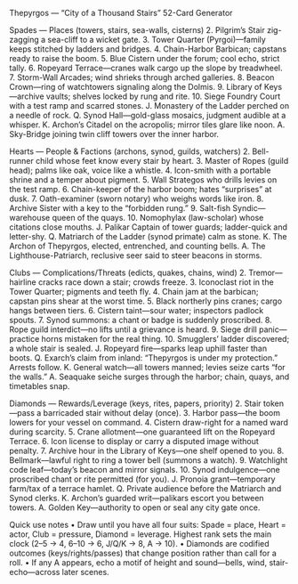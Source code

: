 Thepyrgos — “City of a Thousand Stairs” 52-Card Generator

Spades — Places (towers, stairs, sea-walls, cisterns)
	2.	Pilgrim’s Stair zig-zagging a sea-cliff to a wicket gate.
	3.	Tower Quarter (Pyrgoi)—family keeps stitched by ladders and bridges.
	4.	Chain-Harbor Barbican; capstans ready to raise the boom.
	5.	Blue Cistern under the forum; cool echo, strict tally.
	6.	Ropeyard Terrace—cranes walk cargo up the slope by treadwheel.
	7.	Storm-Wall Arcades; wind shrieks through arched galleries.
	8.	Beacon Crown—ring of watchtowers signaling along the Dolmis.
	9.	Library of Keys—archive vaults; shelves locked by rung and rite.
	10.	Siege Foundry Court with a test ramp and scarred stones.
J. Monastery of the Ladder perched on a needle of rock.
Q. Synod Hall—gold-glass mosaics, judgment audible at a whisper.
K. Archon’s Citadel on the acropolis; mirror tiles glare like noon.
A. Sky-Bridge joining twin cliff towers over the inner harbor.

Hearts — People & Factions (archons, synod, guilds, watchers)
	2.	Bell-runner child whose feet know every stair by heart.
	3.	Master of Ropes (guild head); palms like oak, voice like a whistle.
	4.	Icon-smith with a portable shrine and a temper about pigment.
	5.	Wall Strategos who drills levies on the test ramp.
	6.	Chain-keeper of the harbor boom; hates “surprises” at dusk.
	7.	Oath-examiner (sworn notary) who weighs words like iron.
	8.	Archive Sister with a key to the “forbidden rung.”
	9.	Salt-fish Syndic—warehouse queen of the quays.
	10.	Nomophylax (law-scholar) whose citations close mouths.
J. Palikar Captain of tower guards; ladder-quick and letter-shy.
Q. Matriarch of the Ladder (synod primate) calm as stone.
K. The Archon of Thepyrgos, elected, entrenched, and counting bells.
A. The Lighthouse-Patriarch, reclusive seer said to steer beacons in storms.

Clubs — Complications/Threats (edicts, quakes, chains, wind)
	2.	Tremor—hairline cracks race down a stair; crowds freeze.
	3.	Iconoclast riot in the Tower Quarter; pigments and teeth fly.
	4.	Chain jam at the barbican; capstan pins shear at the worst time.
	5.	Black northerly pins cranes; cargo hangs between tiers.
	6.	Cistern taint—sour water; inspectors padlock spouts.
	7.	Synod summons: a chant or badge is suddenly proscribed.
	8.	Rope guild interdict—no lifts until a grievance is heard.
	9.	Siege drill panic—practice horns mistaken for the real thing.
	10.	Smugglers’ ladder discovered; a whole stair is sealed.
J. Ropeyard fire—sparks leap uphill faster than boots.
Q. Exarch’s claim from inland: “Thepyrgos is under my protection.” Arrests follow.
K. General watch—all towers manned; levies seize carts “for the walls.”
A. Seaquake seiche surges through the harbor; chain, quays, and timetables snap.

Diamonds — Rewards/Leverage (keys, rites, papers, priority)
	2.	Stair token—pass a barricaded stair without delay (once).
	3.	Harbor pass—the boom lowers for your vessel on command.
	4.	Cistern draw-right for a named ward during scarcity.
	5.	Crane allotment—one guaranteed lift on the Ropeyard Terrace.
	6.	Icon license to display or carry a disputed image without penalty.
	7.	Archive hour in the Library of Keys—one shelf opened to you.
	8.	Bellmark—lawful right to ring a tower bell (summons a watch).
	9.	Watchlight code leaf—today’s beacon and mirror signals.
	10.	Synod indulgence—one proscribed chant or rite permitted (for you).
J. Pronoia grant—temporary farm/tax of a terrace hamlet.
Q. Private audience before the Matriarch and Synod clerks.
K. Archon’s guarded writ—palikars escort you between towers.
A. Golden Key—authority to open or seal any city gate once.

Quick use notes
	•	Draw until you have all four suits: Spade = place, Heart = actor, Club = pressure, Diamond = leverage. Highest rank sets the main clock (2–5 → 4, 6–10 → 6, J/Q/K → 8, A → 10).
	•	Diamonds are codified outcomes (keys/rights/passes) that change position rather than call for a roll.
	•	If any A appears, echo a motif of height and sound—bells, wind, stair-echo—across later scenes.


